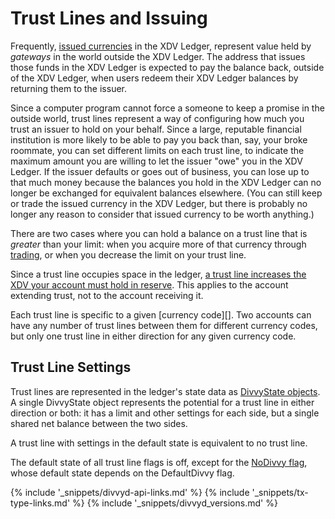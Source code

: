 # Trust Lines and Issuing

Frequently, [issued currencies](issued-currencies.html) in the XDV Ledger, represent value held by _gateways_ in the world outside the XDV Ledger. The address that issues those funds in the XDV Ledger is expected to pay the balance back, outside of the XDV Ledger, when users redeem their XDV Ledger balances by returning them to the issuer.

Since a computer program cannot force a someone to keep a promise in the outside world, trust lines represent a way of configuring how much you trust an issuer to hold on your behalf. Since a large, reputable financial institution is more likely to be able to pay you back than, say, your broke roommate, you can set different limits on each trust line, to indicate the maximum amount you are willing to let the issuer "owe" you in the XDV Ledger. If the issuer defaults or goes out of business, you can lose up to that much money because the balances you hold in the XDV Ledger can no longer be exchanged for equivalent balances elsewhere. (You can still keep or trade the issued currency in the XDV Ledger, but there is probably no longer any reason to consider that issued currency to be worth anything.)

There are two cases where you can hold a balance on a trust line that is _greater_ than your limit: when you acquire more of that currency through [trading](decentralized-exchange.html), or when you decrease the limit on your trust line.

Since a trust line occupies space in the ledger, [a trust line increases the XDV your account must hold in reserve](reserves.html). This applies to the account extending trust, not to the account receiving it.

Each trust line is specific to a given [currency code][]. Two accounts can have any number of trust lines between them for different currency codes, but only one trust line in either direction for any given currency code.

## Trust Line Settings

Trust lines are represented in the ledger's state data as [DivvyState objects](divvystate.html). A single DivvyState object represents the potential for a trust line in either direction or both: it has a limit and other settings for each side, but a single shared net balance between the two sides.

A trust line with settings in the default state is equivalent to no trust line.

The default state of all trust line flags is off, except for the [NoDivvy flag](divvying.html), whose default state depends on the DefaultDivvy flag.

<!--{# common link defs #}-->
{% include '_snippets/divvyd-api-links.md' %}
{% include '_snippets/tx-type-links.md' %}
{% include '_snippets/divvyd_versions.md' %}
